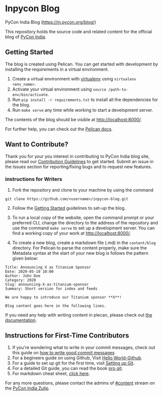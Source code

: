 # Inpycon Blog

PyCon India Blog (https://in.pycon.org/blog/)

This repository holds the source code and related content for the official blog of [PyCon India](https://in.pycon.org/).

## Getting Started

The blog is created using Pelican. You can get started with development by installing the requirements in a virtual environment. 

1. Create a virtual environment with [virtualenv](https://virtualenv.pypa.io/en/stable/) using `virtualenv <env_name>`.
2. Activate your virtual environment using `source /path-to-env/bin/activate`.
3. Run `pip install -r requirements.txt` to install all the dependencies for the blog.
4. Run `make serve` any time while working to start a development server.

The contents of the blog should be visible at [http://localhost:8000/](http://localhost:8000/).

For further help, you can check out the [Pelican docs](https://docs.getpelican.com/en/stable/index.html).

## Want to Contribute?

Thank you for your you interest in contributing to PyCon India blog site, please read our [Contribution Guidelines](CONTRIBUTING.md) to get started. Submit an issue in the Issues section for reporting/fixing bugs and to request new features.

### instructions for Writers

1. Fork the repository and clone to your machine by using the command
```
git clone https://github.com/<username>/inpycon-blog.git
```
2. Follow the [Getting Started](#getting-started) guidelines to set-up the blog.

3. To run a local copy of the website, open the command prompt or your preferred CLI, change the directory to the address of the repository and use the command `make serve` to set up a development server. You can find a working copy of your work at [http://localhost:8000/](http://localhost:8000/).

4. To create a new blog, create a markdown file (.md) in the `content/blog` directory. For Pelican to parse the content properly, make sure the Metadata syntax at the start of your new blog is follows the pattern given below:

```
Title: Announcing X as Titanium Sponsor
Date: 2020-05-10 10:00
Author: John Doe
Category: 2020
Slug: announcing-X-as-titanium-sponsor
Summary: Short version for index and feeds

We are happy to introduce our Titanium sponsor **X**!

Blog content goes here in the following lines.
```

If you need any help with writing content in plecan, please check out [the documentation](https://docs.getpelican.com/en/stable/content.html).

## Instructions for First-Time Contributors

1) If you're wondering what to write in your commit messages, check out this guide on [how to write good commit messages](https://chris.beams.io/posts/git-commit/)
2) For a begineers guide on using Github, Visit [Hello World-Github](https://guides.github.com/activities/hello-world/).
3) For a guide to set up git for the first time, visit [Setting up Git](https://git-scm.com/book/en/v2/Getting-Started-First-Time-Git-Setup).
4) For a detailed Git guide, you can read the book [pro git](https://git-scm.com/book/en/v2).
5) For markdown cheat sheet, [click here](https://github.com/adam-p/markdown-here/wiki/Markdown-Cheatsheet#code).

For any more questions, please contact the admins of [#content](https://pyconindia.zulipchat.com/#narrow/stream/246476-wg.2Fcontent) stream on the [PyCon India Zulip](https://pyconindia.zulipchat.com/).
